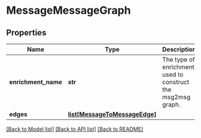 # MessageMessageGraph

## Properties
Name | Type | Description | Notes
------------ | ------------- | ------------- | -------------
**enrichment_name** | **str** | The type of enrichment used to construct the msg2msg graph. | [optional] 
**edges** | [**list[MessageToMessageEdge]**](MessageToMessageEdge.md) |  | [optional] 

[[Back to Model list]](../README.md#documentation-for-models) [[Back to API list]](../README.md#documentation-for-api-endpoints) [[Back to README]](../README.md)

